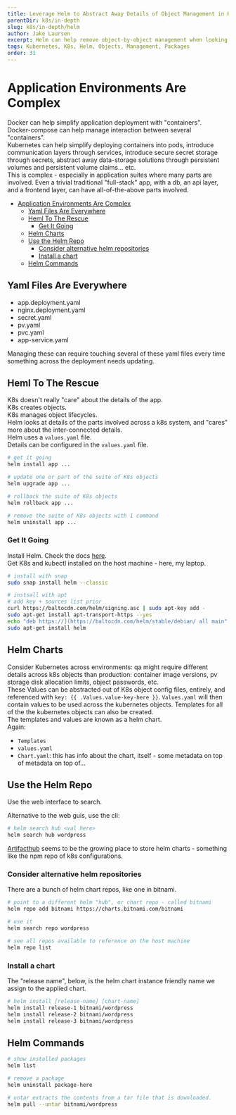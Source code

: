 ```yaml
---
title: Leverage Helm to Abstract Away Details of Object Management in Kubernetes 
parentDir: k8s/in-depth
slug: k8s/in-depth/helm
author: Jake Laursen
excerpt: Helm can help remove object-by-object management when looking to manage a suite of Kubernetes objects
tags: Kubernetes, K8s, Helm, Objects, Management, Packages
order: 31
---
```


# Application Environments Are Complex
Docker can help simplify application deployment with "containers".  
Docker-compose can help manage interaction between several "containers".  
Kubernetes can help simplify deploying containers into pods, introduce communication layers through services, introduce secure secret storage through secrets, abstract away data-storage solutions through persistent volumes and persistent volume claims... etc.  
This is complex - especially in application suites where many parts are involved. Even a trivial traditional "full-stack" app, with a db, an api layer, and a frontend layer, can have all-of-the-above parts involved.

- [Application Environments Are Complex](#application-environments-are-complex)
  - [Yaml Files Are Everywhere](#yaml-files-are-everywhere)
  - [Heml To The Rescue](#heml-to-the-rescue)
    - [Get It Going](#get-it-going)
  - [Helm Charts](#helm-charts)
  - [Use the Helm Repo](#use-the-helm-repo)
    - [Consider alternative helm repositories](#consider-alternative-helm-repositories)
    - [Install a chart](#install-a-chart)
  - [Helm Commands](#helm-commands)


## Yaml Files Are Everywhere
- app.deployment.yaml
- nginx.deployment.yaml
- secret.yaml
- pv.yaml
- pvc.yaml
- app-service.yaml

Managing these can require touching several of these yaml files every time something across the deployment needs updating.  

## Heml To The Rescue
K8s doesn't really "care" about the details of the app.  
K8s creates objects.  
K8s manages object lifecycles.  
Helm looks at details of the parts involved across a k8s system, and "cares" more about the inter-connected details.  
Helm uses a `values.yaml` file.  
Details can be configured in the `values.yaml` file. 
```bash
# get it going
helm install app ...

# update one or part of the suite of K8s objects
helm upgrade app ...

# rollback the suite of K8s objects
helm rollback app ...

# remove the suite of K8s objects with 1 command
helm uninstall app ...
```

### Get It Going
Install Helm. Check the docs [here](https://helm.sh/docs/intro/install/).  
Get K8s and kubectl installed on the host machine - here, my laptop.  
```bash
# install with snap
sudo snap install helm --classic

# instsall with apt
# add key + sources list prior
curl https://baltocdn.com/helm/signing.asc | sudo apt-key add -
sudo apt-get install apt-transport-https --yes
echo "deb https://](https://baltocdn.com/helm/stable/debian/ all main" | sudo tee /etc/apt/sources.list.d/helm-stable-debian.list
sudo apt-get install helm
```

## Helm Charts
Consider Kubernetes across environments: qa might require different details across k8s objects than production: container image versions, pv storage disk allocation limits, object passwords, etc.  
These Values can be abstracted out of K8s object config files, entirely, and referenced with `key: {{ .Values.value-key-here }}`. `Values.yaml` will then contain values to be used across the kubernetes objects. Templates for all of the the kubernetes objects can also be created.  
The templates and values are known as a helm chart.  
Again:
- `Templates`
- `values.yaml`
- `Chart.yaml`: this has info about the chart, itself - some metadata on top of metadata on top of...

## Use the Helm Repo
Use the web interface to search.  

Alternative to the web guis, use the cli:
```bash
# helm search hub <val here>
helm search hub wordpress
```

[Artifacthub](https://artifacthub.io) seems to be the growing place to store helm charts - something like the npm repo of k8s configurations.  
### Consider alternative helm repositories
There are a bunch of helm chart repos, like one in bitnami.  
```bash
# point to a different helm "hub", or chart repo - called bitnami
helm repo add bitnami https://charts.bitnami.com/bitnami

# use it
helm search repo wordpress

# see all repos available to reference on the host machine
helm repo list
```

### Install a chart
The "release name", below, is the helm chart instance friendly name we  assign to the applied chart.  

```bash
# helm install [release-name] [chart-name]
helm install release-1 bitnami/wordpress
helm install release-2 bitnami/wordpress
helm install release-3 bitnami/wordpress
```

## Helm Commands
```bash
# show installed packages
helm list

# remove a package
helm uninstall package-here

# untar extracts the contents from a tar file that is downloaded.  
helm pull --untar bitnami/wordpress
```